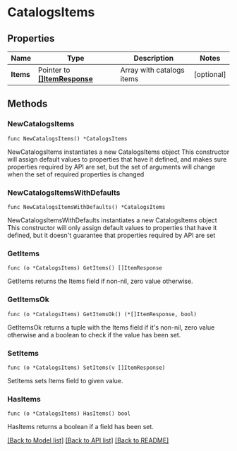 # CatalogsItems

## Properties

Name | Type | Description | Notes
------------ | ------------- | ------------- | -------------
**Items** | Pointer to [**[]ItemResponse**](ItemResponse.md) | Array with catalogs items | [optional] 

## Methods

### NewCatalogsItems

`func NewCatalogsItems() *CatalogsItems`

NewCatalogsItems instantiates a new CatalogsItems object
This constructor will assign default values to properties that have it defined,
and makes sure properties required by API are set, but the set of arguments
will change when the set of required properties is changed

### NewCatalogsItemsWithDefaults

`func NewCatalogsItemsWithDefaults() *CatalogsItems`

NewCatalogsItemsWithDefaults instantiates a new CatalogsItems object
This constructor will only assign default values to properties that have it defined,
but it doesn't guarantee that properties required by API are set

### GetItems

`func (o *CatalogsItems) GetItems() []ItemResponse`

GetItems returns the Items field if non-nil, zero value otherwise.

### GetItemsOk

`func (o *CatalogsItems) GetItemsOk() (*[]ItemResponse, bool)`

GetItemsOk returns a tuple with the Items field if it's non-nil, zero value otherwise
and a boolean to check if the value has been set.

### SetItems

`func (o *CatalogsItems) SetItems(v []ItemResponse)`

SetItems sets Items field to given value.

### HasItems

`func (o *CatalogsItems) HasItems() bool`

HasItems returns a boolean if a field has been set.


[[Back to Model list]](../README.md#documentation-for-models) [[Back to API list]](../README.md#documentation-for-api-endpoints) [[Back to README]](../README.md)


